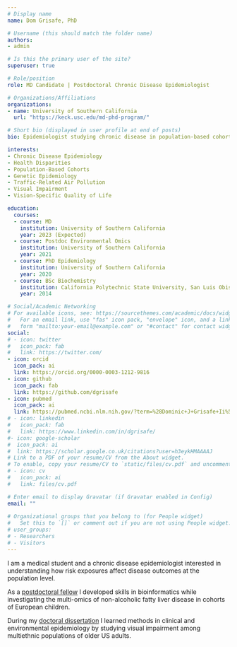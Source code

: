 ```yaml
---
# Display name
name: Dom Grisafe, PhD

# Username (this should match the folder name)
authors:
- admin

# Is this the primary user of the site?
superuser: true

# Role/position
role: MD Candidate | Postdoctoral Chronic Disease Epidemiologist

# Organizations/Affiliations
organizations:
- name: University of Southern California
  url: "https://keck.usc.edu/md-phd-program/"

# Short bio (displayed in user profile at end of posts)
bio: Epidemiologist studying chronic disease in population-based cohort studies

interests:
- Chronic Disease Epidemiology
- Health Disparities
- Population-Based Cohorts
- Genetic Epidemiology
- Traffic-Related Air Pollution
- Visual Impairment
- Vision-Specific Quality of Life

education:
  courses:
  - course: MD
    institution: University of Southern California
    year: 2023 (Expected)
  - course: Postdoc Environmental Omics
    institution: University of Southern California
    year: 2021
  - course: PhD Epidemiology
    institution: University of Southern California
    year: 2020
  - course: BSc Biochemistry
    institution: California Polytechnic State University, San Luis Obispo
    year: 2014

# Social/Academic Networking
# For available icons, see: https://sourcethemes.com/academic/docs/widgets/#icons
#   For an email link, use "fas" icon pack, "envelope" icon, and a link in the
#   form "mailto:your-email@example.com" or "#contact" for contact widget.
social:
# - icon: twitter
#   icon_pack: fab
#   link: https://twitter.com/
- icon: orcid
  icon_pack: ai
  link: https://orcid.org/0000-0003-1212-9816
- icon: github
  icon_pack: fab
  link: https://github.com/dgrisafe
- icon: pubmed
  icon_pack: ai
  link: https://pubmed.ncbi.nlm.nih.gov/?term=%28Dominic+J+Grisafe+Ii%5BAuthor%5D%29+OR+%28Dominic+Grisafe%5BAuthor%5D%29&sort=date
# - icon: linkedin
#   icon_pack: fab
#   link: https://www.linkedin.com/in/dgrisafe/
#- icon: google-scholar
#  icon_pack: ai
#  link: https://scholar.google.co.uk/citations?user=h3eykHMAAAAJ
# Link to a PDF of your resume/CV from the About widget.
# To enable, copy your resume/CV to `static/files/cv.pdf` and uncomment the lines below.  
# - icon: cv
#   icon_pack: ai
#   link: files/cv.pdf

# Enter email to display Gravatar (if Gravatar enabled in Config)
email: ""
  
# Organizational groups that you belong to (for People widget)
#   Set this to `[]` or comment out if you are not using People widget.  
# user_groups:
# - Researchers
# - Visitors
---
```


I am a medical student and a chronic disease epidemiologist interested in understanding how risk exposures affect disease outcomes at the population level.

As a [postdoctoral fellow](https://drive.google.com/file/d/10VWMRnFBfFJxueXct3npUaVkrcL0fiWs/view?usp=sharing) I developed skills in bioinformatics while investigating the multi-omics of non-alcoholic fatty liver disease in cohorts of European children.

During my [doctoral dissertation](http://digitallibrary.usc.edu/cdm/ref/collection/p15799coll89/id/318788) I learned methods in clinical and environmental epidemiology by studying visual impairment among multiethnic populations of older US adults.
